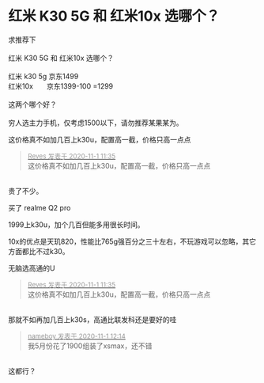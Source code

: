 # 红米 K30 5G 和 红米10x 选哪个？


求推荐下<br />
<br />
红米 K30 5G 和 红米10x 选哪个？&nbsp;&nbsp;<br />
<br />
红米 k30 5g 京东1499<br />
红米10x&nbsp; &nbsp;&nbsp; &nbsp; 京东1399-100 =1299<br />
<br />
这两个哪个好？<br />
<br />
穷人选主力手机，仅考虑1500以下，请勿推荐某果某为。

这价格真不如加几百上k30u，配置高一截，价格只高一点点<img id="aimg_a2eIb" onclick="zoom(this, this.src, 0, 0, 0)" class="zoom" src="https://cdn.jsdelivr.net/gh/hishis/forum-master/public/images/patch.gif" onmouseover="img_onmouseoverfunc(this)" onload="thumbImg(this)" border="0" alt="" />

<div class="quote"><blockquote><font size="2"><a href="https://www.hostloc.com/forum.php?mod=redirect&amp;goto=findpost&amp;pid=9384230&amp;ptid=760898" target="_blank"><font color="#999999">Reves 发表于 2020-11-1 11:35</font></a></font><br />
这价格真不如加几百上k30u，配置高一截，价格只高一点点</blockquote></div><br />
贵了不少。

买了 realme Q2 pro

1999上k30u，加个几百但能多用很长时间。

10x的优点是天玑820，性能比765g强百分之三十左右，不玩游戏可以忽略，其它方面都比不过k30。

无脑选高通的U

<div class="quote"><blockquote><font size="2"><a href="https://www.hostloc.com/forum.php?mod=redirect&amp;goto=findpost&amp;pid=9384230&amp;ptid=760898" target="_blank"><font color="#999999">Reves 发表于 2020-11-1 11:35</font></a></font><br />
这价格真不如加几百上k30u，配置高一截，价格只高一点点</blockquote></div><br />
那就不如再加几百上k30s，高通比联发科还是要好的哇

<div class="quote"><blockquote><font size="2"><a href="https://www.hostloc.com/forum.php?mod=redirect&amp;goto=findpost&amp;pid=9384397&amp;ptid=760898" target="_blank"><font color="#999999">nameboy 发表于 2020-11-1 12:14</font></a></font><br />
我5月份花了1900组装了xsmax，还不错</blockquote></div><br />
这都行？
